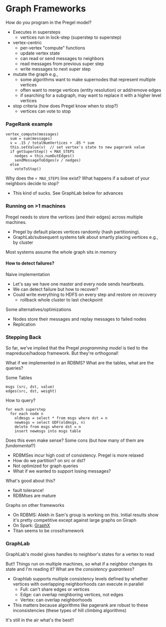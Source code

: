 # Graph Frameworks

How do you program in the Pregel model?

* Executes in supersteps
    * vertices run in lock-step (superstep to superstep)
* vertex-centric
    * per-vertex "compute" functions    
    * update vertex state
    * can read or send messages to neighbors
    * read messages from previous super step
    * write messages to next super step
* mutate the graph e.g.,
    * some algorithms want to make supernodes that represent multiple vertices
    * often want to merge vertices (entity resolution) or add/remove edges
    * if searching for a subgraph, may want to replace it with a higher level vertices
* stop criteria (how does Pregel know when to stop?)
    * vertices can vote to stop

### PageRank example

    vertex_compute(messages) 
      sum = sum(messages)
      v = .15 / totalNumVertices + .85 * sum
      this.setValue(v)  // set vertex's state to new pagerank value
      if getSuperStep() < MAX_STEPS
        nedges = this.numOutEdges()
        sendMessageToEdges(v / nedges)
      else
        voteToStop()

Why does the `< MAX_STEPS` line exist?  What happens if a subset of your neighbors decide to stop?  

* This kind of sucks. See GraphLab below for advances


### Running on >1 machines

Pregel needs to store the vertices (and their edges) across multiple machines.  

* Pregel by default places vertices randomly (hash partitioning).  
* GraphLab/subsequent systems talk about smartly placing vertices e.g., by cluster

Most systems assume the whole graph sits in memory

#### How to detect failures?

Naive implementation

* Let's say we have one master and every node sends heartbeats.  
* We can detect failure but how to recover? 
* Could write everything to HDFS on every step and restore on recovery
    * rollback whole cluster to last checkpoint

Some alternatives/optimizations

* Nodes store their messages and replay messages to failed nodes
* Replication


### Stepping Back

So far, we've implied that the Pregel _programming model_ is tied to the mapreduce/hadoop framework.  But they're orthogonal!

What if we implemented in an RDBMS?  What are the tables, what are the queries?

Some Tables

    msgs (src, dst, value)
    edges(src, dst, weight)

How to query?

    for each superstep
      for each node n
        oldmsgs = select * from msgs where dst = n
        newmsgs = select UDF(oldmsgs, n)
        delete from msgs where dst = n
        insert newmsgs into msgs table
        
Does this even make sense?  Some cons (but how many of them are _fundamental_?)

* RDBMSes incur high cost of consistency.  Pregel is more relaxed
* How do we partition?  on src or dst?
* Not optimized for graph queries
* What if we wanted to support losing messages?

What's good about this?

* fault tolerance!
* RDBMses are mature

Graphs on other frameworks

* On RDBMS: Alekh in Sam's group is working on this.  Initial results show it's pretty competitive except against large graphs on Giraph
* On Spark: [GraphX](https://amplab.cs.berkeley.edu/wp-content/uploads/2013/05/grades-graphx_with_fonts.pdf)
* Titan seems to be crossframework


### GraphLab

GraphLab's model gives handles to neighbor's states for a vertex to read

But!! Things run on multiple machines, so what if a neighbor changes its state and I'm reading it?  What are the _consistency guarantees_?

* Graphlab supports multiple consistency levels defined by whether vertices with overlapping neighborhoods can execute in parallel
    * Full: can't share edges or vertices
    * Edge: can overlap neighboring vertices, not edges
    * Vertex: can overlap neighborhoods
* This matters because algorithms like pagerank are robust to these inconsistencies (these types of hill climbing algorithms)

It's still in the air what's the best!!

    

    